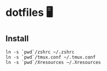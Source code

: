 # dotfiles :desktop_computer:

## Install

```shell
ln -s `pwd`/zshrc ~/.zshrc
ln -s `pwd`/tmux.conf ~/.tmux.conf
ln -s `pwd`/Xresources ~/.Xresources
```